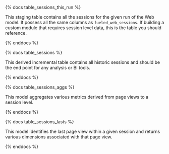 {% docs table_sessions_this_run %}

This staging table contains all the sessions for the given run of the Web model. It possess all the same columns as `fueled_web_sessions`. If building a custom module that requires session level data, this is the table you should reference.

{% enddocs %}


{% docs table_sessions %}

This derived incremental table contains all historic sessions and should be the end point for any analysis or BI tools.

{% enddocs %}


{% docs table_sessions_aggs %}

This model aggregates various metrics derived from page views to a session level.

{% enddocs %}


{% docs table_sessions_lasts %}

This model identifies the last page view within a given session and returns various dimensions associated with that page view.

{% enddocs %}
